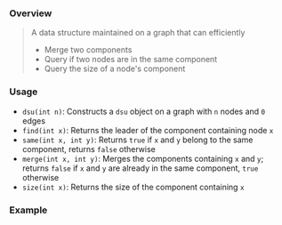 ### Overview

> A data structure maintained on a graph that can efficiently
> - Merge two components
> - Query if two nodes are in the same component
> - Query the size of a node's component

### Usage

- `dsu(int n)`: Constructs a `dsu` object on a graph with `n` nodes and `0` edges
- `find(int x)`: Returns the leader of the component containing node `x`
- `same(int x, int y)`: Returns `true` if `x` and `y` belong to the same component, returns `false` otherwise
- `merge(int x, int y)`: Merges the components containing `x` and `y`; returns `false` if `x` and `y` are already in the same component, `true` otherwise
- `size(int x)`: Returns the size of the component containing `x`

### Example
